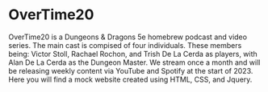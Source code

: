 # OverTime20
OverTime20 is a Dungeons & Dragons 5e homebrew podcast and video series. The main cast is compised of four individuals. These members being: Victor Stoll, Rachael Rochon, and Trish De La Cerda as players, with Alan De La Cerda as the Dungeon Master. We stream once a month and will be releasing weekly content via YouTube and Spotify at the start of 2023.
Here you will find a mock website created using HTML, CSS, and Jquery.
